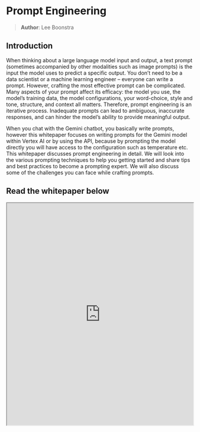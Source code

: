 # Prompt Engineering

> **Author**: Lee Boonstra

## Introduction

When thinking about a large language model input and output, a text prompt (sometimes accompanied by other modalities such as image prompts) is the input the model uses to predict a specific output. You don’t need to be a data scientist or a machine learning engineer – everyone can write a prompt. However, crafting the most effective prompt can be complicated. Many aspects of your prompt affect its efficacy: the model you use, the model’s training data, the model configurations, your word-choice, style and tone, structure, and context all matters. Therefore, prompt engineering is an iterative process. Inadequate prompts can lead to ambiguous, inaccurate responses, and can hinder the model’s ability to provide meaningful output.

When you chat with the Gemini chatbot, you basically write prompts, however this whitepaper focuses on writing prompts for the Gemini model within Vertex AI or by using the API, because by prompting the model directly you will have access to the configuration such as temperature etc.
This whitepaper discusses prompt engineering in detail. We will look into the various prompting techniques to help you getting started and share tips and best practices to become a prompting expert. We will also discuss some of the challenges you can face while crafting prompts.

## Read the whitepaper below

<iframe src="https://drive.google.com/file/d/1AbaBYbEa_EbPelsT40-vj64L-2IwUJHy/view" width="100%" height="600"></iframe>
